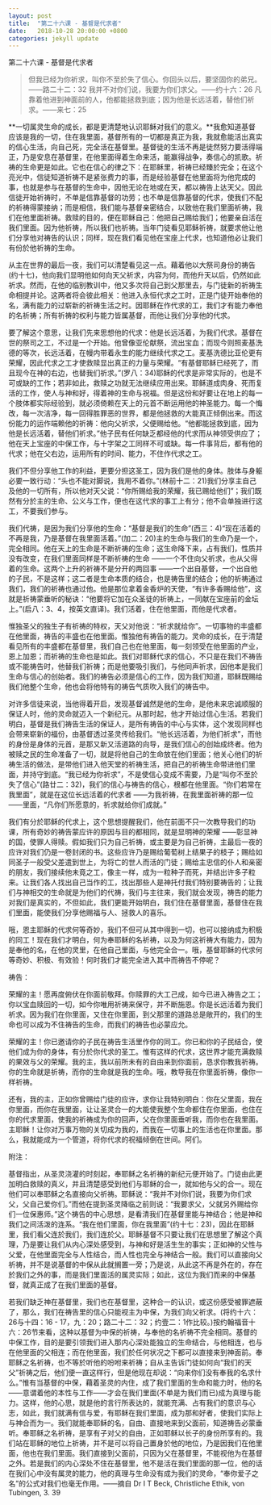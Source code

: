 ```yaml
---
layout: post
title:  "第二十六课 - 基督是代求者"
date:   2018-10-28 20:00:00 +0800
categories: jekyll update
---
```

第二十六课 - 基督是代求者

  >但我已经为你祈求，叫你不至於失了信心。你回头以后，要坚固你的弟兄。——路二十二：32
  >我并不对你们说，我要为你们求父。——约十六：26
  >凡靠着他进到神面前的人，他都能拯救到底；因为他是长远活着，替他们祈求。——来七：25

**一切属灵生命的成长，都是更清楚地认识耶稣对我们的意义。**我愈知道基督应该是我的一切，住在我里面，基督所有的一切都是真正为我，我就愈能活出真实的信心生活，向自己死，完全活在基督里。基督徒的生活不再是徒然努力要活得端正，乃是安息在基督里，在他里面得着生命来活，能赢得战争，奏信心的凯歌。祈祷的生命更是如此。它也在信心的律之下：在耶稣里，祈祷已经臻於完全；在这个亮光中，信徒知道祈祷不是紧张费力的事，而是经验基督在他里面将为他完成的事，也就是参与在基督的生命中，因他无论在地或在天，都以祷告上达天父。因此信徒开始祈祷时，不单是信靠基督的功劳；也不单是信靠基督的代求，使我们不配的祈祷得蒙接纳；而是相信，我们能与基督亲密结合，以致他在我们里面祈祷，我们在他里面祈祷。救赎的目的，便在耶稣自己：他把自己赐给我们；他要亲自活在我们里面。因为他祈祷，所以我们也祈祷。当年门徒看见耶稣祈祷，就要求他让他们分享他对祷告的认识；同样，现在我们看见他在宝座上代求，也知道他必让我们有份於他祈祷的生命。

从主在世界的最后一夜，我们可以清楚看见这一点。藉着他以大祭司身份的祷告(约十七)，他向我们显明他如何向天父祈求，内容为何，而他升天以后，仍然如此祈求。然而，在他的临别教训中，他又多次将自己到父那里去，与门徒新的祈祷生命相提并论。这两者将会彼此相关：他进入永恒代求之工时，正是门徒开始奉他的名，满有能力的过崭新的祈祷生活之时。因耶稣在作代求的工，我们才有能力奉他的名祈祷；所有祈祷的权利与能力皆属基督，而他让我们分享他的代求。

要了解这个意思，让我们先来思想他的代求：他是长远活着，为我们代求。基督在世的祭司之工，不过是一个开始。他曾像亚伦献祭，流出宝血；而现今则照麦基洗德的等次，长远活着，在幔内带着永生的能力继续代求之工。麦基洗德比亚伦更有荣耀，因此代求之工才使救赎显出真正的力量与荣耀。“有基督耶稣已经死了，而且现今在神的右边，也替我们祈求。”(罗八：34)耶稣的代求是非常实际的，也是不可或缺的工作；若非如此，救赎之功就无法继续应用出来。耶稣道成肉身、死而复活的工作，使人与神和好，得着神的生命与祝福。但是这份和好要让在地上的每一个肢体都实际经验到，就必须倚赖在天上的元首不断运用他的神圣能力。每一个悔改，每一次洁净，每一回得胜罪恶的世界，都是他拯救的大能真正倾倒出来。而这份能力的运作端赖他的祈祷：他向父祈求，父便赐给他。“他都能拯救到底，因为他是长远活着，替他们祈求。”他子民有任何缺乏都经他的代求而从神领受供应了；他在天上宝座的中保工作，与十字架之工同样不可或缺。每一件事背后，都有他的代求；他在父右边，运用所有的时间、能力，不住作代求之工。

我们不但分享他工作的利益，更要分担这圣工，因为我们是他的身体。肢体与身躯必要一致行动：“头也不能对脚说，我用不着你。”(林前十二：21)我们分享主自己及他的一切所有，所以他对天父说：“你所赐给我的荣耀，我已赐给他们”；我们既然有分於主的生命、公义与工作，便也在这代求的事工上有分；他不会单独进行这工，不要我们参与。

我们代祷，是因为我们分享他的生命：“基督是我们的生命”(西三：4)“现在活着的不再是我，乃是基督在我里面活着。”(加二：20)主的生命与我们的生命乃是一个，完全相同。他在天上的生命是不断祈祷的生命；这生命降下来，占有我们，性质并没有改变，在我们里面同样是不断祈祷的生命 ——一个不住向父祈求，也从父得着的生命。这两个上升的祈祷不是分开的两回事 ——一个出自基督，一个出自他的子民，不是这样；这二者是生命本质的结合，也是祷告里的结合；他的祈祷通过我们，我们的祈祷也通过他。他是那位拿着金香炉的天使，“有许多香赐给他”，这就是祈祷蒙垂听的秘诀：“他要将它加在众圣徒的祈祷上，一同献在宝座前的金坛上。”(启八：3、4，按英文直译)。我们活着，住在他里面，而他是代求者。

惟独圣父的独生子有祈祷的特权，天父对他说：“祈求就给你”。一切事物的丰盛都在他里面，祷告的丰盛也在他里面。惟独他有祷告的能力。灵命的成长，在于清楚看见所有的丰盛都在基督里，我们自己也在他里面，每一刻领受在他里面的产业，恩上加恩；而祈祷的生命也是如此。我们对耶稣代求的信心，不只是在我们不祷告或不能祷告时，他替我们祈祷；而是他要吸引我们，与他同声祈求，因他本是我们生命与信心的创始者。我们的祷告必须是信心的工作，因为我们知道，耶稣既赐给我们他整个生命，他也会将他特有的祷告气质吹入我们的祷告中。

对许多信徒来说，当他得着开启，发现基督诚然是他的生命，是他未来忠诚顺服的保证人时，他的灵命就迈入一个新纪元。从那时起，他才开始过信心生活。若我们明白，基督是我们祷告生活的保证人，是所有祷告的中心与实体，这个发现同样也会带来崭新的福份，由基督透过圣灵传给我们。“他长远活着，为他们祈求”，而他的身份是身体的元首，是那又新又活道路的向导，是我们信心的创始成终者。他为被赎之民的生命准备了一切，就是将他自己的生命放在他们里面；他关心他们的祈祷生活的做法，是带他们进入他天堂的祈祷生活，把自己的祈祷生命带进他们里面，并持守到底。“我已经为你祈求”，不是使信心变成不需要，乃是“叫你不至於失了信心”(路廿二：32)，我们的信心与祷告的信心，根都在他里面。“你们若常在我里面”，就是在这位长远活着的代求者 ——为我祈祷，在我里面祈祷的那一位 ——里面，“凡你们所愿意的，祈求就给你们成就。”

我们有分於耶稣的代求上，这个思想提醒我们，他在前面不只一次教导我们的功课，所有奇妙的祷告蒙应许的原因与目的都相同，就是显明神的荣耀 ——彰显神的国，使罪人得赎。假如我们只为自己祈祷，或主要是为自己祈祷，主最后一夜的应许对我们仍是一卷封闭的书。这些应许乃是赐给葡萄树上结果子的枝子；赐给如同圣子一般受父差遣到世上，为将亡的世人而活的门徒；赐给主忠信的仆人和亲密的朋友，我们接续他未竟之工，像主一样，成为一粒种子而死，并结出许多子粒来。让我们各人找出自己当作的工，找出那些人是神托付我们特别要祷告的；让我们与神相交的生命就是为他们的代祷，我们与主往来，我们就会发现，祷告的能力对我们是真实的，不但如此，我们更能开始明白，我们住在基督里面，基督住在我们里面，能使我们分享他赐福与人、拯救人的喜乐。

哦，恩主耶稣的代求何等奇妙，我们不但可从其中得到一切，也可以接纳成为积极的同工！现在我们才明白，何为奉耶稣的名祈祷，以及为何这祈祷大有能力，因为是奉他的名，在他的灵里，在他自己里面，与他完全合一。哦，基督耶稣的代求何等奇妙、积极、有效验！何时我们才能完全进入其中而祷告不停呢？

祷告：

荣耀的主！愿再度俯伏在你面前敬拜。你赎罪的大工己成，如今已进入祷告之工；你以宝血赎回的一切，如今你唯用祈祷来保守，并不断施恩。你是长远活着为我们祈求。因为我们在你里面，又住在你里面，到父那里的道路总是敞开的，我们的生命也可以成为不住祷告的生命，而我们的祷告也必蒙应允。

荣耀的主！你已邀请你的子民在祷告生活里作你的同工。你已和你的子民结合，使他们成为你的身体，有分於你代求的圣工。惟有这样的代求，这世界才能充满救赎的果效与父的荣耀。我的主，我以前所未有的自由来到你面前，恳求你教我祈祷。你的生命就是祈祷，而你的生命就是我的生命。哦，教导我在你里面祈祷，像你一样祈祷。

还有，我的主，正如你曾赐给门徒的应许，求你让我特别明白：你在父里面，我在你里面，而你在我里面，让让圣灵合一的大能使我整个生命都住在你里面，也住在你的代求里面，使我的祈祷成为你的回声，父在你里面垂听我，而你也在我里面。主耶稣！让你对万事万物的关切成为我的，而我在一切事上的生活也在你里面。那么，我就能成为一个管道，将你代求的祝福倾倒在世间。阿们。

附注：

基督指出，从圣灵浇灌的时刻起，奉耶稣之名祈祷的新纪元便开始了。门徒由此更加明白救赎的真义，并且清楚感受到他们与耶稣的合一，就如他与父的合一。现在他们可以奉耶稣之名直接向父祈祷。耶稣说：“我并不对你们说，我要为你们求父，父自己爱你们。”而他在提到圣灵降临之前则说：“我要求父，父就另外赐给你们一位保惠师。”这个祷告的中心思想，是看清我们在基督里能与神结合；他是神和我们之间活泼的连系。“我在他们里面，你在我里面”(约十七：23)，因此在耶稣里，我们看父连於我们，我们连於父。耶稣基督不只要让我们在思想里了解这个真理，乃是要让我们从内心深处感受到，与神和好是活生生的事实；正如神的父性与父爱，在他里面完全与人性结合，而人性也完全与神结合一般。我们可以直接向父祈祷，并不是说基督的中保从此就搁置一旁；乃是说，从此这不再是外在的，存在於我们之外的事，而是我们里面活的属灵实际；如此，这位为我们而来的中保基督，就真正成了在我们里面的基督。

若我们缺乏神在基督里，我们也在基督里，这种合一的认识，或这份感受被罪遮蔽了，那么，我们在祷告里的信心只能视主为中保，为我们向父祈求。(将约十六：26与十四：16 - 17，九：20；路二十二：32；约壹二：1作比较。)按约翰福音十六：26节来看，这种以基督为中保的祈祷，与奉他的名祈祷不完全相同。基督的中保工作，目的是要引领我们进入那内心深处能独立的生命结合，与他相连，也与在他里面的父相连；而在他里面，我们於任何状况之下都可以直接来到神面前。奉耶稣之名祈祷，也不等於听他的吩咐来祈祷；自从主告诉门徒如何向“我们的天父”祈祷之后，他们便一直这样行，但是他现在却说：“向来你们没有奉我的名求什么。”惟有当基督的中保，藉着圣灵的内住，成了我们里面的生命和能力时，他的名 ——意谓着他的本性与工作——才会在我们里面(不单是为我们而已)成为真理与能力。这样，他的心思，就是他的言行所表达的，就能充满、占有我们的意识与心志，如此，我们就满有信与爱，有耶稣在我们里面，成为那和好者，使我们实际上与神合而为一。我们就能奉耶稣的名，自由、直接地来到父面前，知道祷告必蒙垂听。奉耶稣之名祈祷，是享有子对父的自由，正如耶稣以长子的身份所享有的。我们站在耶稣的地位上祈祷，并不是可以将自己置身於他的地位，乃是因我们在他里面，他也在我们里面。我们直接到父面前，只因为父在基督里，不能视他为在基督之外。若是我们的内心深处不住在基督里，他不是活在我们里面的那一位，他的话在我们心中没有属灵的能力，他的真理与生命没有成为我们的灵命，“奉你爱子之名”的公式对我们也毫无作用。——摘自 Dr I T Beck, Christliche Ethik, von Tubingen, 3. 39
